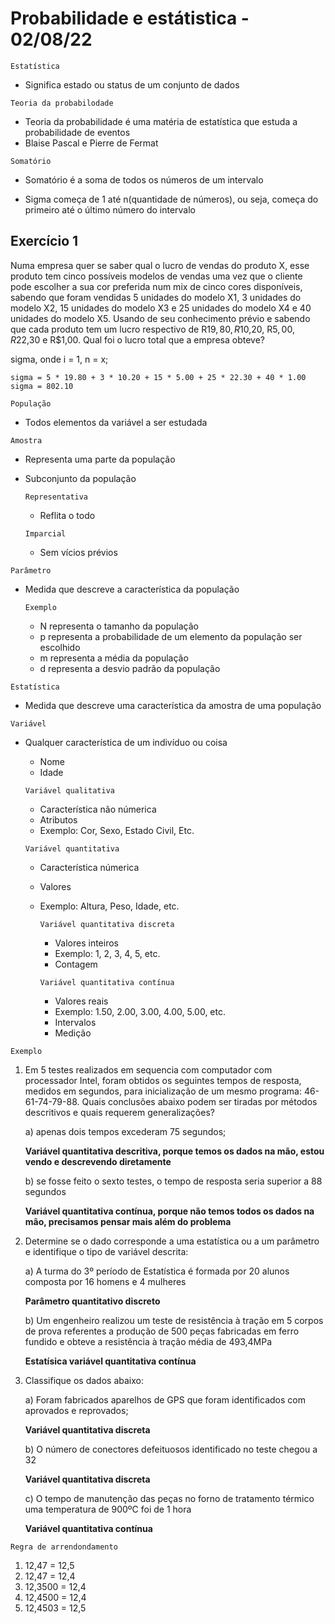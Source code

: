 # Probabilidade e estátistica - 02/08/22

`Estatística`

-   Significa estado ou status de um conjunto de dados

`Teoria da probabilodade`

-   Teoria da probabilidade é uma matéria de estatística que estuda a probabilidade de eventos
-   Blaise Pascal e Pierre de Fermat

`Somatório`

-   Somatório é a soma de todos os números de um intervalo

-   Sigma começa de 1 até n(quantidade de números), ou seja, começa do primeiro até o último número do intervalo

## Exercício 1

Numa empresa quer se saber qual o lucro de vendas do produto X, esse produto tem
cinco possíveis modelos de vendas uma vez que o cliente pode escolher a sua cor
preferida num mix de cinco cores disponíveis, sabendo que foram vendidas 5
unidades do modelo X1, 3 unidades do modelo X2, 15 unidades do modelo X3 e 25
unidades do modelo X4 e 40 unidades do modelo X5. Usando de seu conhecimento
prévio e sabendo que cada produto tem um lucro respectivo de R$19,80, R$10,20,
R$5,00, R$22,30 e R$1,00. Qual foi o lucro total que a empresa obteve?

sigma, onde i = 1, n = x;

    sigma = 5 * 19.80 + 3 * 10.20 + 15 * 5.00 + 25 * 22.30 + 40 * 1.00
    sigma = 802.10

`População`

-   Todos elementos da variável a ser estudada

`Amostra`

-   Representa uma parte da população
-   Subconjunto da população

    `Representativa`

    -   Reflita o todo

    `Imparcial`

    -   Sem vícios prévios

`Parâmetro`

-   Medida que descreve a característica da população

    `Exemplo`

    -   N representa o tamanho da população
    -   p representa a probabilidade de um elemento da população ser escolhido
    -   m representa a média da população
    -   d representa a desvio padrão da população

`Estatística`

-   Medida que descreve uma característica da amostra de uma população

`Variável`

-   Qualquer característica de um indivíduo ou coisa

    -   Nome
    -   Idade

    `Variável qualitativa`

    -   Característica não númerica
    -   Atributos
    -   Exemplo: Cor, Sexo, Estado Civil, Etc.

    `Variável quantitativa`

    -   Característica númerica
    -   Valores
    -   Exemplo: Altura, Peso, Idade, etc.

        `Variável quantitativa discreta`

        -   Valores inteiros
        -   Exemplo: 1, 2, 3, 4, 5, etc.
        -   Contagem

        `Variável quantitativa contínua`

        -   Valores reais
        -   Exemplo: 1.50, 2.00, 3.00, 4.00, 5.00, etc.
        -   Intervalos
        -   Medição

`Exemplo`

1. Em 5 testes realizados em sequencia com computador com processador Intel, foram obtidos os seguintes tempos de resposta, medidos em segundos, para inicialização de um mesmo programa: 46-61-74-79-88. Quais conclusões abaixo podem ser tiradas por métodos descritivos e quais requerem generalizações?

    a) apenas dois tempos excederam 75 segundos;

    **Variável quantitativa descritiva, porque temos os dados na mão, estou vendo e descrevendo diretamente**

    b) se fosse feito o sexto testes, o tempo de resposta seria superior a 88 segundos

    **Variável quantitativa contínua, porque não temos todos os dados na mão, precisamos pensar mais além do problema**

2. Determine se o dado corresponde a uma estatística ou a um parâmetro e identifique o tipo de variável descrita:

    a) A turma do 3º período de Estatística é formada por 20 alunos composta por
    16 homens e 4 mulheres

    **Parâmetro quantitativo discreto**

    b) Um engenheiro realizou um teste de resistência à tração em 5 corpos de
    prova referentes a produção de 500 peças fabricadas em ferro fundido e
    obteve a resistência à tração média de 493,4MPa

    **Estatísica variável quantitativa contínua**

3. Classifique os dados abaixo:

    a) Foram fabricados aparelhos de GPS que foram identificados com aprovados e reprovados;

    **Variável quantitativa discreta**

    b) O número de conectores defeituosos identificado no teste chegou a 32

    **Variável quantitativa discreta**

    c) O tempo de manutenção das peças no forno de tratamento térmico uma temperatura de 900ºC foi de 1 hora

    **Variável quantitativa contínua**

`Regra de arrendondamento`

1. 12,47 = 12,5
2. 12,47 = 12,4
3. 12,3500 = 12,4
4. 12,4500 = 12,4
5. 12,4503 = 12,5
